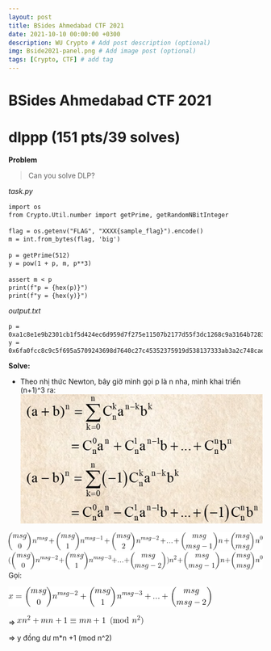 ```yaml
---
layout: post
title: BSides Ahmedabad CTF 2021
date: 2021-10-10 00:00:00 +0300
description: WU Crypto # Add post description (optional)
img: Bside2021-panel.png # Add image post (optional)
tags: [Crypto, CTF] # add tag
---
```



# **BSides Ahmedabad CTF 2021**

# **dlppp** (151 pts/39 solves)

**Problem**

> Can you solve DLP?

*task.py*

```
import os
from Crypto.Util.number import getPrime, getRandomNBitInteger

flag = os.getenv("FLAG", "XXXX{sample_flag}").encode()
m = int.from_bytes(flag, 'big')

p = getPrime(512)
y = pow(1 + p, m, p**3)

assert m < p
print(f"p = {hex(p)}")
print(f"y = {hex(y)}")
```

*output.txt*

```
p = 0xa1c8e1e9b2301cb1f5d424ec6d959d7f275e11507b2177d55f3dc1268c9a3164b72832f362975023f09623814f80fe0ffad179d0e51c40b8a1f882d1f5f28e71
y = 0x6fa0fcc8c9c5f695a5709243698d7640c27c45352375919d538137333ab3a2c748cae5e7c1294d6ffc4007476f6fec6421c992f9fe1919b381306300caa2260953e48f2ec0de7b8c6417faa42001a748b1b367f5211095ddd6bf4e681f7e7ad787e0a7f562f6f0307d6a8d7e8d18cd59bd7572f0c4f430f0fd4fc61503b203f3bcd6dd0b0f84bbdbd42126d95b525fe77e4be62c6dbd083dbcaa284b20a9ea6faf9cbaf20dd88b0180417c9021fa1dcb52b2348c4376bd6b9b38a6c860086af
```

**Solve:**

- Theo nhị thức Newton, bây giờ mình gọi p là n nha, mình khai triển (n+1)^3 ra:
![image.png](/assets/img/Bside2021/Newton.png)

![image.png](/assets/img/Bside2021/1.png)
![image.png](/assets/img/Bside2021/2.png)
Gọi:

![image.png](/assets/img/Bside2021/3.png)

=>
![image.png](/assets/img/Bside2021/4.png)

=> 
y đồng dư m*n +1 (mod n^2)